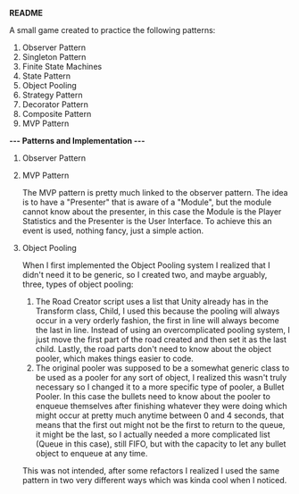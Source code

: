 **README**

A small game created to practice the following patterns:

1. Observer Pattern
2. Singleton Pattern
3. Finite State Machines
4. State Pattern
5. Object Pooling
6. Strategy Pattern
7. Decorator Pattern
8. Composite Pattern
9. MVP Pattern

**--- Patterns and Implementation ---**

1. Observer Pattern
2. MVP Pattern

	The MVP pattern is pretty much linked to the observer pattern. The idea is to have a "Presenter" that is aware of a "Module", but the module cannot know about the presenter, in this case the Module is the Player Statistics and the Presenter is the User Interface. To achieve this an event is used, nothing fancy, just a simple action.

5. Object Pooling
	
	When I first implemented the Object Pooling system I realized that I didn't need it to be generic, so I created two, and maybe arguably, three, types of object pooling:
	1. The Road Creator script uses a list that Unity already has in the Transform class, Child, I used this because the pooling will always occur in a very orderly fashion, the first in line will always become the last in line. Instead of using an overcomplicated pooling system, I just move the first part of the road created and then set it as the last child. Lastly, the road parts don't need to know about the object pooler, which makes things easier to code.
	2. The original pooler was supposed to be a somewhat generic class to be used as a pooler for any sort of object, I realized this wasn't truly necessary so I changed it to a more specific type of pooler, a Bullet Pooler. In this case the bullets need to know about the pooler to enqueue themselves after finishing whatever they were doing which might occur at pretty much anytime between 0 and 4 seconds, that means that the first out might not be the first to return to the queue, it might be the last, so I actually needed a more complicated list (Queue in this case), still FIFO, but with the capacity to let any bullet object to enqueue at any time.

	This was not intended, after some refactors I realized I used the same pattern in two very different ways which was kinda cool when I noticed.
	